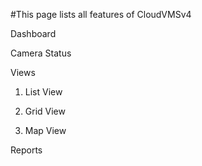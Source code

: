 #This page lists all features of CloudVMSv4



Dashboard

Camera Status

Views

1. List View

2. Grid View

3. Map View


Reports


